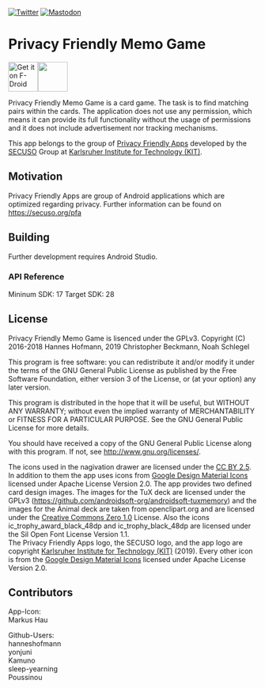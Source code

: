 [![Twitter](https://img.shields.io/badge/twitter-@SECUSOResearch-%231DA1F2.svg?&style=flat-square&logo=twitter&logoColor=1DA1F2)][Twitter]
[![Mastodon](https://img.shields.io/badge/mastodon-@SECUSO__Research@baw%C3%BC.social-%233088D4.svg?&style=flat-square&logo=mastodon&logoColor=3088D4)][Mastodon]

[Mastodon]: https://xn--baw-joa.social/@SECUSO_Research
[Twitter]: https://twitter.com/SECUSOResearch
# Privacy Friendly Memo Game

[<img src="https://f-droid.org/badge/get-it-on.png" alt="Get it on F-Droid" height="60">](https://f-droid.org/repository/browse/?fdid=org.secuso.privacyfriendlymemory)<a href="https://play.google.com/store/apps/details?id=org.secuso.privacyfriendlymemory"><img src="https://play.google.com/intl/en_us/badges/images/generic/en_badge_web_generic.png" height="60"></a>

Privacy Friendly Memo Game is a card game. The task is to find matching pairs within the cards. The application does not use any permission, which means it can provide its full functionality without the usage of permissions and it does not include advertisement nor tracking mechanisms.

This app belongs to the group of [Privacy Friendly Apps](https://secuso.org/pfa) developed by the [SECUSO](https://secuso.org/) Group at [Karlsruher Institute for Technology (KIT)](https://www.kit.edu).

## Motivation 

Privacy Friendly Apps are group of Android applications which are optimized regarding privacy. Further information can be found on https://secuso.org/pfa

## Building

Further development requires Android Studio.

### API Reference

Mininum SDK: 17
Target SDK: 28 

## License

Privacy Friendly Memo Game is lisenced under the GPLv3. Copyright (C) 2016-2018 Hannes Hofmann, 2019 Christopher Beckmann, Noah Schlegel

This program is free software: you can redistribute it and/or modify
it under the terms of the GNU General Public License as published by
the Free Software Foundation, either version 3 of the License, or
(at your option) any later version.

This program is distributed in the hope that it will be useful,
but WITHOUT ANY WARRANTY; without even the implied warranty of
MERCHANTABILITY or FITNESS FOR A PARTICULAR PURPOSE.  See the
GNU General Public License for more details.

You should have received a copy of the GNU General Public License
along with this program. If not, see <http://www.gnu.org/licenses/>.

The icons used in the nagivation drawer are licensed under the [CC BY 2.5](http://creativecommons.org/licenses/by/2.5/). In addition to them the app uses icons from [Google Design Material Icons](https://material.io/icons/) licensed under Apache License Version 2.0.
The app provides two defined card design images. The images for the TuX deck are licensed under the GPLv3 (https://github.com/androidsoft-org/androidsoft-tuxmemory) and the images for the Animal deck are taken from openclipart.org and are licensed under the [Creative Commons Zero 1.0](https://openclipart.org/share) License. Also the icons ic_trophy_award_black_48dp and ic_trophy_black_48dp are licensed under the Sil Open Font License Version 1.1.
<br />
The Privacy Friendly Apps logo, the SECUSO logo, and the app logo are copyright [Karlsruher Institute for Technology (KIT)](https://www.kit.edu) (2019). Every other icon is from the [Google Design Material Icons](https://material.io/resources/icons/?style=baseline) licensed under Apache License Version 2.0.


## Contributors

App-Icon: <br />
Markus Hau<br />

Github-Users: <br />
hanneshofmann <br />
yonjuni <br />
Kamuno <br />
sleep-yearning <br />
Poussinou
